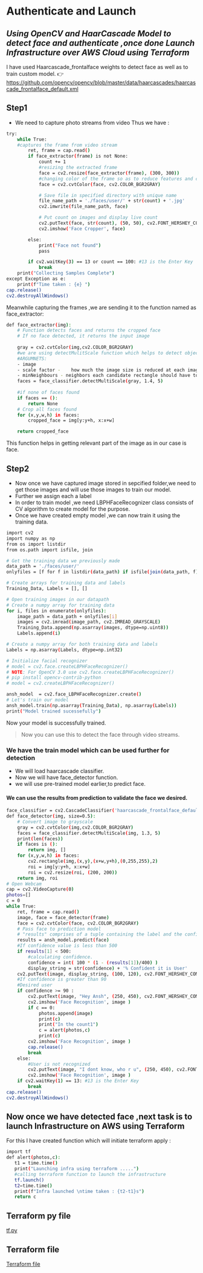 # Authenticate and Launch
## _Using OpenCV and HaarCascade Model to detect face and authenticate ,once done Launch Infrastructure over AWS Cloud using Terraform_

I have used Haarcascade_frontalface weights to detect face as well as to train custom model.
👉 https://github.com/opencv/opencv/blob/master/data/haarcascades/haarcascade_frontalface_default.xml

## Step1
- We need to capture photo streams from video
Thus we have :

```sh
try:
    while True:
    #captures the frame from video stream
        ret, frame = cap.read()
        if face_extractor(frame) is not None:
            count += 1
            #resizing the extracted frame
            face = cv2.resize(face_extractor(frame), (300, 300))
            #changing color of the frame so as to reduce features and computing
            face = cv2.cvtColor(face, cv2.COLOR_BGR2GRAY)

            # Save file in specified directory with unique name
            file_name_path = './faces/user/' + str(count) + '.jpg'
            cv2.imwrite(file_name_path, face)

            # Put count on images and display live count
            cv2.putText(face, str(count), (50, 50), cv2.FONT_HERSHEY_COMPLEX, 1, (0,255,0), 2)
            cv2.imshow('Face Cropper', face)

        else:
            print("Face not found")
            pass

        if cv2.waitKey(3) == 13 or count == 100: #13 is the Enter Key
            break
    print("Collecting Samples Complete")
except Exception as e:
    print(f"Time taken : {e} ")
cap.release()
cv2.destroyAllWindows()
```

Meanwhile capturing the frames ,we are sending it to the function named as face_extractor:
```sh
def face_extractor(img):
    # Function detects faces and returns the cropped face
    # If no face detected, it returns the input image
    
    gray = cv2.cvtColor(img,cv2.COLOR_BGR2GRAY)
    #we are using detectMulitScale function which helps to detect objects of different sizes in the input image.The detected objects then are returned as a list of rectangles
    #ARGUMNETS: 
    - image
    - scale factor - 	how much the image size is reduced at each image scale.
    - minNeighbours - neighbors each candidate rectangle should have to retain.
    faces = face_classifier.detectMultiScale(gray, 1.4, 5)
    
    #if none of faces found
    if faces == ():
        return None
    # Crop all faces found
    for (x,y,w,h) in faces:
        cropped_face = img[y:y+h, x:x+w]

    return cropped_face
```
This function helps in getting relevant part of the image as in our case is face.

## Step2 
- Now once we have captured image stored in sepcified folder,we need to get those images and will use those images to train our model.
- Further we assign each a label
- In order to train model ,we need LBPHFaceRecognizer class consists of CV algorithm to create model for the purpose.
- Once we have created empty model ,we can now train it using the training data.

```sh
import cv2
import numpy as np
from os import listdir
from os.path import isfile, join

# Get the training data we previously made
data_path = './faces/user/'
onlyfiles = [f for f in listdir(data_path) if isfile(join(data_path, f))]

# Create arrays for training data and labels
Training_Data, Labels = [], []

# Open training images in our datapath
# Create a numpy array for training data
for i, files in enumerate(onlyfiles):
    image_path = data_path + onlyfiles[i]
    images = cv2.imread(image_path, cv2.IMREAD_GRAYSCALE)
    Training_Data.append(np.asarray(images, dtype=np.uint8))
    Labels.append(i)

# Create a numpy array for both training data and labels
Labels = np.asarray(Labels, dtype=np.int32)

# Initialize facial recognizer
# model = cv2.face.createLBPHFaceRecognizer()
# NOTE: For OpenCV 3.0 use cv2.face.createLBPHFaceRecognizer()
# pip install opencv-contrib-python
# model = cv2.createLBPHFaceRecognizer()

ansh_model  = cv2.face_LBPHFaceRecognizer.create()
# Let's train our model 
ansh_model.train(np.asarray(Training_Data), np.asarray(Labels))
print("Model trained sucessefully")
```

Now your model is successfully trained.

> Now you can use this to detect the face through video streams.

### We have the train model which can be used further for detection
- We will load haarcascade classifier.
- Now we will have face_detector function.
- we will use pre-trained model earlier,to predict face.

#### We can use the results from prediction to validate the face we desired.

```sh
face_classifier = cv2.CascadeClassifier('haarcascade_frontalface_default.xml')
def face_detector(img, size=0.5):
    # Convert image to grayscale
    gray = cv2.cvtColor(img,cv2.COLOR_BGR2GRAY)
    faces = face_classifier.detectMultiScale(img, 1.3, 5)
    print(len(faces))
    if faces is ():
        return img, []
    for (x,y,w,h) in faces:
        cv2.rectangle(img,(x,y),(x+w,y+h),(0,255,255),2)
        roi = img[y:y+h, x:x+w]
        roi = cv2.resize(roi, (200, 200))
    return img, roi
# Open Webcam
cap = cv2.VideoCapture(0)
photos=[]
c = 0
while True:
    ret, frame = cap.read()
    image, face = face_detector(frame)
    face = cv2.cvtColor(face, cv2.COLOR_BGR2GRAY)
    # Pass face to prediction model
    # "results" comprises of a tuple containing the label and the confidence value
    results = ansh_model.predict(face)
    #If confidence value is less than 500
    if results[1] < 500:
        #calculating confidence.
        confidence = int( 100 * (1 - (results[1])/400) )
        display_string = str(confidence) + '% Confident it is User'
    cv2.putText(image, display_string, (100, 120), cv2.FONT_HERSHEY_COMPLEX, 1, (255,120,150), 2)
    #If confidence is greater than 90
    #Desired user
    if confidence >= 90 :
        cv2.putText(image, "Hey Ansh", (250, 450), cv2.FONT_HERSHEY_COMPLEX, 1, (0,255,0), 2)
        cv2.imshow('Face Recognition', image )
        if c == 0:
            photos.append(image)
            print(c)
            print("In the count1")
            c = alert(photos,c)
            print(c)
        cv2.imshow('Face Recognition', image )
        cap.release()
        break
    else:
        #User is not recognized
        cv2.putText(image, "I dont know, who r u", (250, 450), cv2.FONT_HERSHEY_COMPLEX, 1, (0,0,255), 2)
        cv2.imshow('Face Recognition', image )
    if cv2.waitKey(1) == 13: #13 is the Enter Key
        break
cap.release()
cv2.destroyAllWindows()
```
## Now once we have detected face ,next task is to launch Infrastructure on AWS using Terraform
 For this I have created function which will initiate terraform apply :
 
 ```sh
 import tf
 def alert(photos,c):
    t1 = time.time()
    print("Launching infra using terraform .....")
    #calling terraform function to launch the infrastructure
    tf.launch()
    t2=time.time()
    print(f"Infra launched \ntime taken : {t2-t1}s")
    return c
 ```
 
 ## Terraform py file
 [tf.py](https://github.com/Hubcodee/Detect-and-Launch/blob/main/tf.py)
 
 ## Terraform file
 [Terraform file](https://github.dev/Hubcodee/Detect-and-Launch/blob/main/first.tf)
 
 
 





